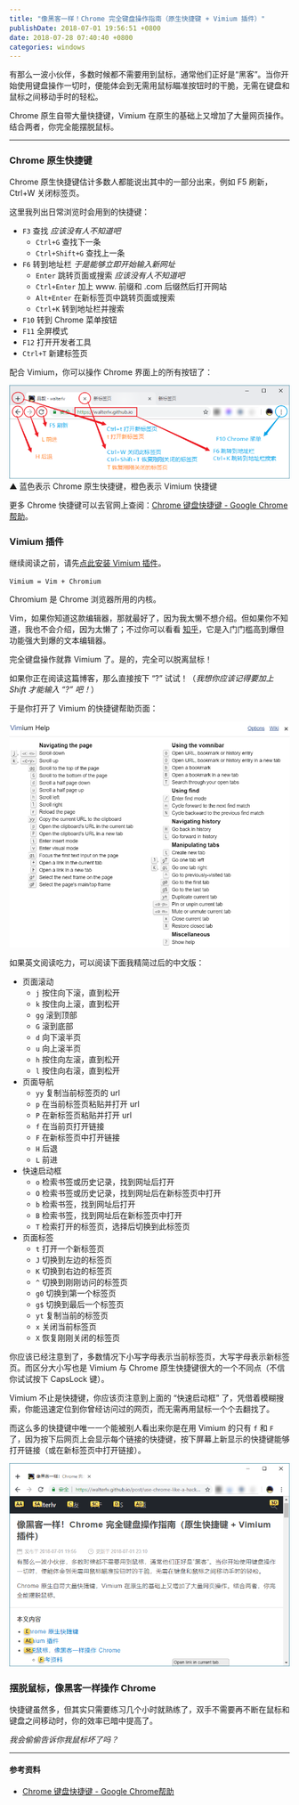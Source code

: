 ```yaml
---
title: "像黑客一样！Chrome 完全键盘操作指南（原生快捷键 + Vimium 插件）"
publishDate: 2018-07-01 19:56:51 +0800
date: 2018-07-28 07:40:40 +0800
categories: windows
---
```


有那么一波小伙伴，多数时候都不需要用到鼠标，通常他们正好是“黑客”。当你开始使用键盘操作一切时，便能体会到无需用鼠标瞄准按钮时的干脆，无需在键盘和鼠标之间移动手时的轻松。

Chrome 原生自带大量快捷键，Vimium 在原生的基础上又增加了大量网页操作。结合两者，你完全能摆脱鼠标。

---

<div id="toc"></div>

### Chrome 原生快捷键

Chrome 原生快捷键估计多数人都能说出其中的一部分出来，例如 F5 刷新，Ctrl+W 关闭标签页。

这里我列出日常浏览时会用到的快捷键：

+ `F3` 查找 *应该没有人不知道吧*
    - `Ctrl+G` 查找下一条
    - `Ctrl+Shift+G` 查找上一条
+ `F6` 转到地址栏 *于是能够立即开始输入新网址*
    - `Enter` 跳转页面或搜索 *应该没有人不知道吧*
    - `Ctrl+Enter` 加上 www. 前缀和 .com 后缀然后打开网站
    - `Alt+Enter` 在新标签页中跳转页面或搜索
    - `Ctrl+K` 转到地址栏并搜索
+ `F10` 转到 Chrome 菜单按钮
+ `F11` 全屏模式
+ `F12` 打开开发者工具
+ `Ctrl+T` 新建标签页

配合 Vimium，你可以操作 Chrome 界面上的所有按钮了：

![看得见的快捷键](/static/posts/2018-07-28-07-39-24.png)  
▲ 蓝色表示 Chrome 原生快捷键，橙色表示 Vimium 快捷键

更多 Chrome 快捷键可以去官网上查阅：[Chrome 键盘快捷键 - Google Chrome帮助](https://support.google.com/chrome/answer/157179?hl=zh-Hans)。

### Vimium 插件

继续阅读之前，请先[点此安装 Vimium 插件](https://chrome.google.com/webstore/detail/vimium/dbepggeogbaibhgnhhndojpepiihcmeb?hl=zh-CN)。

`Vimium = Vim + Chromium`

Chromium 是 Chrome 浏览器所用的内核。

Vim，如果你知道这款编辑器，那就最好了，因为我太懒不想介绍。但如果你不知道，我也不会介绍，因为太懒了；不过你可以看看 [知乎](https://www.zhihu.com/topic/19570193/hot)，它是入门门槛高到爆但功能强大到爆的文本编辑器。

完全键盘操作就靠 Vimium 了。是的，完全可以脱离鼠标！

如果你正在阅读这篇博客，那么直接按下 “?” 试试！（*我想你应该记得要加上 Shift 才能输入 “?” 吧！*）

于是你打开了 Vimium 的快捷键帮助页面：

![按下 ? 可以打开 Vimium 的帮助页面](/static/posts/2018-07-01-19-24-34.png)

如果英文阅读吃力，可以阅读下面我精简过后的中文版：

+ 页面滚动
    - `j` 按住向下滚，直到松开
    - `k` 按住向上滚，直到松开
    - `gg` 滚到顶部
    - `G` 滚到底部
    - `d` 向下滚半页
    - `u` 向上滚半页
    - `h` 按住向左滚，直到松开
    - `l` 按住向右滚，直到松开
+ 页面导航
    - `yy` 复制当前标签页的 url
    - `p` 在当前标签页粘贴并打开 url
    - `P` 在新标签页粘贴并打开 url
    - `f` 在当前页打开链接
    - `F` 在新标签页中打开链接
    - `H` 后退
    - `L` 前进
+ 快速启动框
    - `o` 检索书签或历史记录，找到网址后打开
    - `O` 检索书签或历史记录，找到网址后在新标签页中打开
    - `b` 检索书签，找到网址后打开
    - `B` 检索书签，找到网址后在新标签页中打开
    - `T` 检索打开的标签页，选择后切换到此标签页
+ 页面标签
    - `t` 打开一个新标签页
    - `J` 切换到左边的标签页
    - `K` 切换到右边的标签页
    - `^` 切换到刚刚访问的标签页
    - `g0` 切换到第一个标签页
    - `g$` 切换到最后一个标签页
    - `yt` 复制当前的标签页
    - `x` 关闭当前标签页
    - `X` 恢复刚刚关闭的标签页

你应该已经注意到了，多数情况下小写字母表示当前标签页，大写字母表示新标签页。而区分大小写也是 Vimium 与 Chrome 原生快捷键很大的一个不同点（不信你试试按下 CapsLock 键）。

Vimium 不止是快捷键，你应该页注意到上面的 “快速启动框” 了，凭借着模糊搜索，你能迅速定位到你曾经访问过的网页，而无需再用鼠标一个个去翻找了。

而这么多的快捷键中唯一一个能被别人看出来你是在用 Vimium 的只有 `f` 和 `F` 了，因为按下后网页上会显示每个链接的快捷键，按下屏幕上新显示的快捷键能够打开链接（或在新标签页中打开链接）。

![按下 F 后准备跳转页面](/static/posts/2018-07-28-07-40-20.png)

### 摆脱鼠标，像黑客一样操作 Chrome

快捷键虽然多，但其实只需要练习几个小时就熟练了，双手不需要再不断在鼠标和键盘之间移动时，你的效率已暗中提高了。

*我会偷偷告诉你我鼠标坏了吗？*

---

#### 参考资料

- [Chrome 键盘快捷键 - Google Chrome帮助](https://support.google.com/chrome/answer/157179?hl=zh-Hans)
